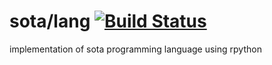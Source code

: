 # sota/lang  [![Build Status](https://travis-ci.org/sota/lang.svg?branch=master)](https://travis-ci.org/sota/lang)

implementation of sota programming language using rpython
